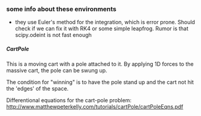 ### some info about these environments

- they use Euler's method for the integration, which is error prone. Should check if we can fix it with RK4 or some simple leapfrog. Rumor is that scipy.odeint is not fast enough


##### CartPole
This is a moving cart with a pole attached to it. By applying 1D forces to the massive cart, the pole can be swung up.

The condition for "winning" is to have the pole stand up and the cart not hit the 'edges' of the space.

Differentional equations for the cart-pole problem:
http://www.matthewpeterkelly.com/tutorials/cartPole/cartPoleEqns.pdf
